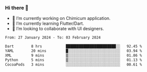 ### Hi there 👋

<!--
**devcat37/devcat37** is a ✨ _special_ ✨ repository because its `README.md` (this file) appears on your GitHub profile.-->


- 🔭 I’m currently working on Chimicum application.
- 🌱 I’m currently learning Flutter/Dart.
- 👯 I’m looking to collaborate with UI designers.
<!-- - 🤔 I’m looking for help with ... -->

<!--START_SECTION:waka-->

```txt
From: 27 January 2024 - To: 03 February 2024

Dart        8 hrs           ███████████████████████░░   92.45 %
YAML        20 mins         █░░░░░░░░░░░░░░░░░░░░░░░░   03.94 %
XML         9 mins          ▒░░░░░░░░░░░░░░░░░░░░░░░░   01.86 %
Python      5 mins          ▒░░░░░░░░░░░░░░░░░░░░░░░░   01.13 %
CocoaPods   3 mins          ░░░░░░░░░░░░░░░░░░░░░░░░░   00.61 %
```

<!--END_SECTION:waka-->
